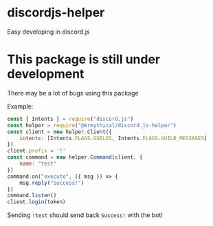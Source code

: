 # discordjs-helper
Easy developing in discord.js

# This package is still under development

There may be a lot of bugs using this package

Example:
```js
const { Intents } = require("discord.js")
const helper = require("@mrmythical/discord.js-helper")
const client = new helper.Client({
    intents: [Intents.FLAGS.GUILDS, Intents.FLAGS.GUILD_MESSAGES]
})
client.prefix = '!'
const command = new helper.Command(client, {
    name: "test"
})
command.on("execute", ({ msg }) => {
    msg.reply("Success!")
})
command.listen()
client.login(token)
```
Sending `!test` should send back `Success!` with the bot!
